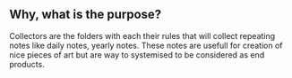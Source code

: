 ## Why, what is the purpose?
Collectors are the folders with each their rules that will collect repeating notes like daily notes, yearly notes. These notes are usefull for creation of nice pieces of art but are way to systemised to be considered as end products. 